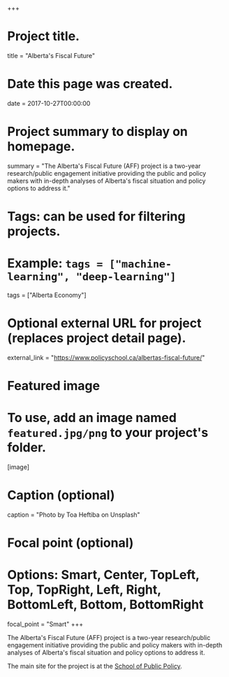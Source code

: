+++
# Project title.
title = "Alberta's Fiscal Future"

# Date this page was created.
date = 2017-10-27T00:00:00

# Project summary to display on homepage.
summary = "The Alberta's Fiscal Future (AFF) project is a two-year research/public engagement initiative providing the public and policy makers with in-depth analyses of Alberta's fiscal situation and policy options to address it."

# Tags: can be used for filtering projects.
# Example: `tags = ["machine-learning", "deep-learning"]`
tags = ["Alberta Economy"]

# Optional external URL for project (replaces project detail page).
external_link = "https://www.policyschool.ca/albertas-fiscal-future/"

# Featured image
# To use, add an image named `featured.jpg/png` to your project's folder. 
[image]
  # Caption (optional)
  caption = "Photo by Toa Heftiba on Unsplash"

  # Focal point (optional)
  # Options: Smart, Center, TopLeft, Top, TopRight, Left, Right, BottomLeft, Bottom, BottomRight
  focal_point = "Smart"
+++

The Alberta's Fiscal Future (AFF) project is a two-year research/public engagement initiative providing the public and policy makers with in-depth analyses of Alberta's fiscal situation and policy options to address it.

The main site for the project is at the [School of Public Policy](https://www.policyschool.ca/albertas-fiscal-future).
